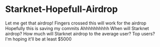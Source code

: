 # Starknet-Hopefull-Airdrop
Let me get that airdrop!
Fingers crossed this will work for the airdrop
Hopefully this is saving my commits
Ahhhhhhhhhh
When will Starknet airdrop?
How much will Starknet airdrop to the average user? Top users?
I'm hoping it'll be at least $5000
